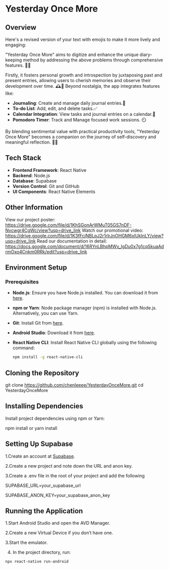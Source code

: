 # Yesterday Once More

## Overview


Here's a revised version of your text with emojis to make it more lively and engaging:

"Yesterday Once More" aims to digitize and enhance the unique diary-keeping method by addressing the above problems through comprehensive features. 📓✨

Firstly, it fosters personal growth and introspection by juxtaposing past and present entries, allowing users to cherish memories and observe their development over time. 🕰️💭 Beyond nostalgia, the app integrates features like:

- **Journaling**: Create and manage daily journal entries.📓
- **To-do List**: Add, edit, and delete tasks.✅ 
- **Calendar Integration**: View tasks and journal entries on a calendar.📅
- **Pomodoro Timer**: Track and Manage focused work sessions. ⏲️

By blending sentimental value with practical productivity tools, "Yesterday Once More" becomes a companion on the journey of self-discovery and meaningful reflection. 🌟🌱

## Tech Stack

- **Frontend Framework**: React Native
- **Backend**: Node.js
- **Database**: Supabase
- **Version Control**: Git and GitHub
- **UI Components**: React Native Elements

## Other Information
View our project poster: https://drive.google.com/file/d/1KhSGonArWMuT05GS7nDF-Nvcwgr4CgWc/view?usp=drive_link
Watch our promotional video: https://drive.google.com/file/d/1K3fFcjNBLpJ2r1rlrJnOHGM6xlUkInLY/view?usp=drive_link
Read our documentation in detail: https://docs.google.com/document/d/16RYnLBhpMWv_IgDu0x7g1cqSkuaAdrmOxo4Cnkm0RRk/edit?usp=drive_link

## Environment Setup

### Prerequisites

- **Node.js**: Ensure you have Node.js installed. You can download it from [here](https://nodejs.org/).
- **npm or Yarn**: Node package manager (npm) is installed with Node.js. Alternatively, you can use Yarn.
- **Git**: Install Git from [here](https://git-scm.com/).
- **Android Studio**: Download it from [here](https://developer.android.com/studio).
- **React Native CLI**: Install React Native CLI globally using the following command:

  ```sh
  npm install -g react-native-cli

## Cloning the Repository

  git clone https://github.com/chenleeee/YesterdayOnceMore.git
  cd YesterdayOnceMore

## Installing Dependencies
Install project dependencies using npm or Yarn:

  npm install
  or
  yarn install

## Setting Up Supabase
1.Create an account at [Supabase](https://supabase.com/).

2.Create a new project and note down the URL and anon key.

3.Create a .env file in the root of your project and add the following

  SUPABASE_URL=your_supabase_url
  
  SUPABASE_ANON_KEY=your_supabase_anon_key

## Running the Application

1.Start Android Studio and open the AVD Manager.

2.Create a new Virtual Device if you don’t have one.

3.Start the emulator.

4. In the project directory, run:

  ```sh
  npx react-native run-android

